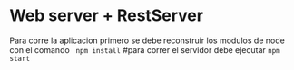 # Web server + RestServer

Para corre la aplicacion primero se debe reconstruir  los modulos de node con el comando ``` npm install```
#para correr el servidor debe ejecutar ``` npm start ```